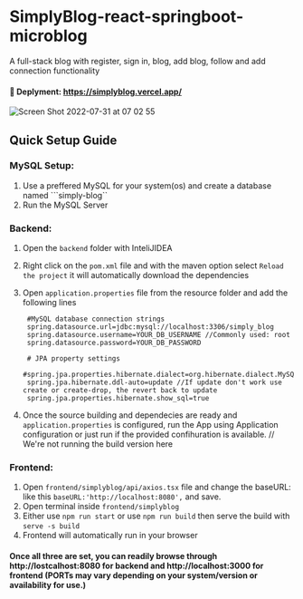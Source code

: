 # SimplyBlog-react-springboot-microblog
A full-stack blog with register, sign in, blog, add blog, follow and add connection functionality

#### :rocket: Deplyment: https://simplyblog.vercel.app/
![Screen Shot 2022-07-31 at 07 02 55](https://user-images.githubusercontent.com/43669876/182005280-672c6f90-3d6b-42b3-97dc-ec3bf56fa20d.png)



## Quick Setup Guide

### MySQL Setup:

  1. Use a preffered MySQL for your system(os) and create a database named ```simply-blog``
  2. Run the MySQL Server
  
### Backend: 
  
  1. Open the ```backend``` folder with InteliJIDEA
  2. Right click on the ```pom.xml``` file and with the maven option select ```Reload the project``` it will automatically download 
     the dependencies
  3. Open ```application.properties``` file from the resource folder and add the following lines
          
          #MySQL database connection strings
          spring.datasource.url=jdbc:mysql://localhost:3306/simply_blog
          spring.datasource.username=YOUR_DB_USERNAME //Commonly used: root
          spring.datasource.password=YOUR_DB_PASSWORD

          # JPA property settings
          #spring.jpa.properties.hibernate.dialect=org.hibernate.dialect.MySQL8Dialect
          spring.jpa.hibernate.ddl-auto=update //If update don't work use create or create-drop, the revert back to update
          spring.jpa.properties.hibernate.show_sql=true
          
  4. Once the source building and dependecies are ready and ```application.properties``` is configured, run the App using 
     Application configuration or just run if the provided confihuration is available. // We're not running the build version here

### Frontend:

  1. Open ```frontend/simplyblog/api/axios.tsx``` file and change the baseURL: like this ```baseURL:'http://localhost:8080',``` and save.
  2. Open terminal inside ```frontend/simplyblog```
  3. Either use ```npm run start``` or use ```npm run build``` then serve the build with ```serve -s build```
  4. Frontend will automatically run in your browser
  
  
#### Once all three are set, you can readily browse through http://lostcalhost:8080 for backend and http://localhost:3000 for frontend (PORTs may vary depending on your system/version or availability for use.)

